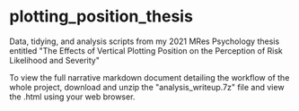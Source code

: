 # plotting_position_thesis
Data, tidying, and analysis scripts from my 2021 MRes Psychology thesis entitled "The Effects of Vertical Plotting Position on the Perception of Risk Likelihood and Severity"

To view the full narrative markdown document detailing the workflow of the whole project, download and unzip the "analysis_writeup.7z" file and view the .html using your web browser.
